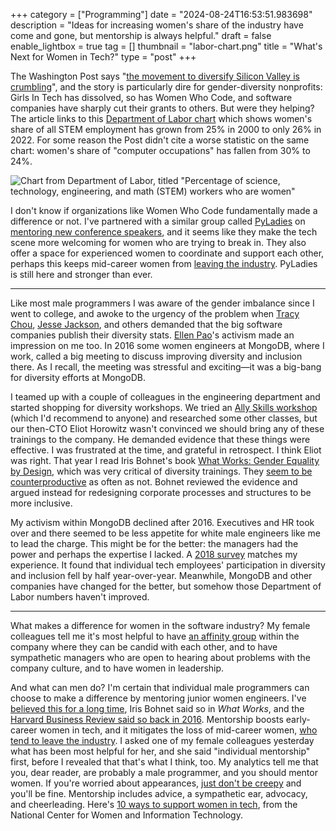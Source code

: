 +++
category = ["Programming"]
date = "2024-08-24T16:53:51.983698"
description = "Ideas for increasing women's share of the industry have come and gone, but mentorship is always helpful."
draft = false
enable_lightbox = true
tag = []
thumbnail = "labor-chart.png"
title = "What's Next for Women in Tech?"
type = "post"
+++

The Washington Post says "[the movement to diversify Silicon Valley is crumbling](https://www.washingtonpost.com/technology/2024/08/19/silicon-valley-dei-backlash/)", and the story is particularly dire for gender-diversity nonprofits: Girls In Tech has dissolved, so has Women Who Code, and software companies have sharply cut their grants to others. But were they helping? The article links to this [Department of Labor chart](https://www.dol.gov/agencies/wb/data/occupations-stem) which shows women's share of all STEM employment has grown from 25% in 2000 to only 26% in 2022. For some reason the Post didn't cite a worse statistic on the same chart: women's share of "computer occupations" has fallen from 30% to 24%.

![Chart from Department of Labor, titled "Percentage of science, technology, engineering, and math (STEM) workers who are women"](labor-chart.png)

I don't know if organizations like Women Who Code fundamentally made a difference or not. I've partnered with a similar group called [PyLadies](https://pyladies.com/) on [mentoring new conference speakers](/global-diversity-cfp-day-workshop/), and it seems like they make the tech scene more welcoming for women who are trying to break in. They also offer a space for experienced women to coordinate and support each other, perhaps this keeps mid-career women from [leaving the industry](https://www.techtalentcharter.co.uk/why-women-leave-tech-jobs). PyLadies is still here and stronger than ever.

***

Like most male programmers I was aware of the gender imbalance since I went to college, and awoke to the urgency of the problem when [Tracy Chou](https://medium.com/@triketora/where-are-the-numbers-cb997a57252), [Jesse Jackson](https://www.nbcnews.com/tech/social-media/jesse-jackson-presses-facebook-techs-diversity-problem-n112106), and others demanded that the big software companies publish their diversity stats. [Ellen Pao](https://en.wikipedia.org/wiki/Ellen_Pao)'s activism made an impression on me too. In 2016 some women engineers at MongoDB, where I work, called a big meeting to discuss improving diversity and inclusion there. As I recall, the meeting was stressful and exciting&mdash;it was a big-bang for diversity efforts at MongoDB.

I teamed up with a couple of colleagues in the engineering department and started shopping for diversity workshops. We tried an [Ally Skills workshop](https://frameshiftconsulting.com/ally-skills-workshop/) (which I'd recommend to anyone) and researched some other classes, but our then-CTO Eliot Horowitz wasn't convinced we should bring any of these trainings to the company. He demanded evidence that these things were effective. I was frustrated at the time, and grateful in retrospect. I think Eliot was right. That year I read Iris Bohnet's book [What Works: Gender Equality by Design](https://www.hup.harvard.edu/file/feeds/PDF/9780674986565_sample.pdf), which was very critical of diversity trainings. They [seem to be counterproductive](https://hbr.org/2016/07/why-diversity-programs-fail) as often as not. Bohnet reviewed the evidence and argued instead for redesigning corporate processes and structures to be more inclusive.

My activism within MongoDB declined after 2016. Executives and HR took over and there seemed to be less appetite for white male engineers like me to lead the charge. This might be for the better: the managers had the power and perhaps the expertise I lacked. A [2018 survey](https://web.archive.org/web/20210518140426/https://www.atlassian.com/dam/jcr:c009637c-1335-429d-9181-6a66685b712e/Atlassian_StateofDiversityTech_2018_StatsSummary.pdf) matches my experience. It found that individual tech employees' participation in diversity and inclusion fell by half year-over-year. Meanwhile, MongoDB and other companies have changed for the better, but somehow those Department of Labor numbers haven't improved.

***

What makes a difference for women in the software industry? My female colleagues tell me it's most helpful to have [an affinity group](https://www.mongodb.com/company/careers/diversity-and-inclusion) within the company where they can be candid with each other, and to have sympathetic managers who are open to hearing about problems with the company culture, and to have women in leadership.

And what can men do? I'm certain that individual male programmers can choose to make a difference by mentoring junior women engineers. I've [believed this for a long time](/mentoring/#your-companys-future-our-industrys-future), Iris Bohnet said so in _What Works_, and the [Harvard Business Review said so back in 2016](https://hbr.org/2016/12/the-men-who-mentor-women). Mentorship boosts early-career women in tech, and it mitigates the loss of mid-career women, [who tend to leave the industry](https://onezero.medium.com/ctrl-alt-delete-the-planned-obsolescence-of-old-coders-9c5f440ee68). I asked one of my female colleagues yesterday what has been most helpful for her, and she said "individual mentorship" first, before I revealed that that's what I think, too. My analytics tell me that you, dear reader, are probably a male programmer, and you should mentor women. If you're worried about appearances, [just don't be creepy](https://www.chronicle.com/article/why-male-mentors-in-the-metoo-era-must-engage-more-not-run-for-the-hills/) and you'll be fine. Mentorship includes advice, a sympathetic ear, advocacy, and cheerleading. Here's [10 ways to support women in tech](https://ncwit.org/resource/top10maleadvocate/), from the National Center for Women and Information Technology.

